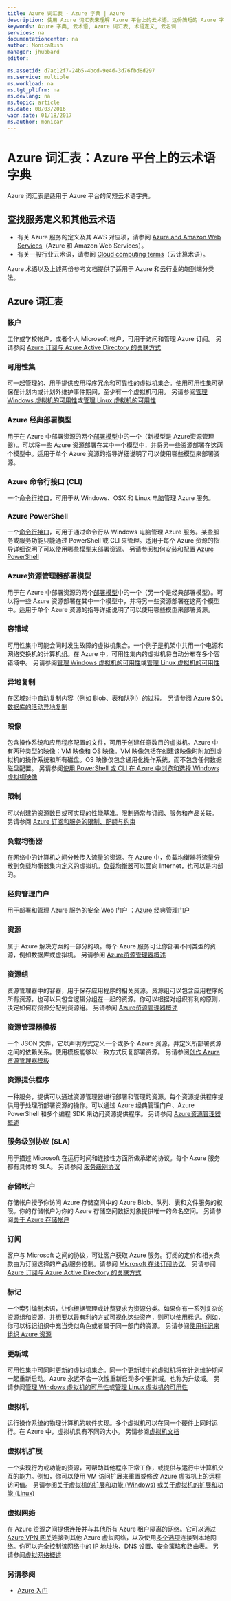 ```yaml
---
title: Azure 词汇表 - Azure 字典 | Azure
description: 使用 Azure 词汇表来理解 Azure 平台上的云术语。这份简短的 Azure 字典提供 Azure 通用云术语的定义。
keywords: Azure 字典, 云术语, Azure 词汇表, 术语定义, 云名词
services: na
documentationcenter: na
author: MonicaRush
manager: jhubbard
editor: 

ms.assetid: d7ac12f7-24b5-4bcd-9e4d-3d76fbd8d297
ms.service: multiple
ms.workload: na
ms.tgt_pltfrm: na
ms.devlang: na
ms.topic: article
ms.date: 08/03/2016
wacn.date: 01/18/2017
ms.author: monicar
---
```


# Azure 词汇表：Azure 平台上的云术语字典
Azure 词汇表是适用于 Azure 平台的简短云术语字典。

## 查找服务定义和其他云术语
- 有关 Azure 服务的定义及其 AWS 对应项，请参阅 [Azure and Amazon Web Services](https://azure.microsoft.com/campaigns/azure-vs-aws/mapping/)（Azure 和 Amazon Web Services）。
- 有关一般行业云术语，请参阅 [Cloud computing terms](https://azure.microsoft.com/overview/cloud-computing-dictionary/)（云计算术语）。

Azure 术语以及上述两份参考文档提供了适用于 Azure 和云行业的端到端分类法。

## Azure 词汇表
### <a name="account"></a>帐户
工作或学校帐户，或者个人 Microsoft 帐户，可用于访问和管理 Azure 订阅。
另请参阅 [Azure 订阅与 Azure Active Directory 的关联方式](./active-directory/active-directory-how-subscriptions-associated-directory.md)

### <a name="availability-set"></a>可用性集
可一起管理的、用于提供应用程序冗余和可靠性的虚拟机集合。使用可用性集可确保在计划内或计划外维护事件期间，至少有一个虚拟机可用。
另请参阅[管理 Windows 虚拟机的可用性](./virtual-machines/virtual-machines-windows-manage-availability.md?toc=%2fazure%2fvirtual-machines%2fwindows%2ftoc.json/)或[管理 Linux 虚拟机的可用性](./virtual-machines/virtual-machines-linux-manage-availability.md?toc=%2fazure%2fvirtual-machines%2flinux%2ftoc.json/)

### <a name="classic-model"></a>Azure 经典部署模型
用于在 Azure 中部署资源的两个[部署模型](./azure-resource-manager/resource-manager-deployment-model.md)中的一个（新模型是 Azure资源管理器）。可以将一些 Azure 资源部署在其中一个模型中，并将另一些资源部署在这两个模型中。适用于单个 Azure 资源的指导详细说明了可以使用哪些模型来部署资源。

### <a name="cli"></a>Azure 命令行接口 (CLI)
一个[命令行接口](./xplat-cli-install.md)，可用于从 Windows、OSX 和 Linux 电脑管理 Azure 服务。

### <a name="powershell"></a>Azure PowerShell
一个[命令行接口](./powershell-install-configure.md)，可用于通过命令行从 Windows 电脑管理 Azure 服务。某些服务或服务功能只能通过 PowerShell 或 CLI 来管理。适用于每个 Azure 资源的指导详细说明了可以使用哪些模型来部署资源。
另请参阅[如何安装和配置 Azure PowerShell](./powershell-install-configure.md)

### <a name="arm-model"></a>Azure资源管理器部署模型
用于在 Azure 中部署资源的两个[部署模型](./azure-resource-manager/resource-manager-deployment-model.md)中的一个（另一个是经典部署模型）。可以将一些 Azure 资源部署在其中一个模型中，并将另一些资源部署在这两个模型中。适用于单个 Azure 资源的指导详细说明了可以使用哪些模型来部署资源。

### <a name="fault-domain"></a>容错域
可用性集中可能会同时发生故障的虚拟机集合。一个例子是机架中共用一个电源和网络交换机的计算机组。在 Azure 中，可用性集内的虚拟机将自动分布在多个容错域中。
另请参阅[管理 Windows 虚拟机的可用性](./virtual-machines/virtual-machines-windows-manage-availability.md?toc=%2fazure%2fvirtual-machines%2fwindows%2ftoc.json/)或[管理 Linux 虚拟机的可用性](./virtual-machines/virtual-machines-linux-manage-availability.md?toc=%2fazure%2fvirtual-machines%2flinux%2ftoc.json/)

### <a name="geo-replication"></a>异地复制
在区域对中自动复制内容（例如 Blob、表和队列）的过程。
另请参阅 [Azure SQL 数据库的活动异地复制](./sql-database/sql-database-geo-replication-overview.md)

### <a name="image"></a>映像
包含操作系统和应用程序配置的文件，可用于创建任意数目的虚拟机。Azure 中有两种类型的映像：VM 映像和 OS 映像。VM 映像包括在创建该映像时附加到虚拟机的操作系统和所有磁盘。OS 映像仅包含通用化操作系统，而不包含任何数据磁盘配置。
另请参阅[使用 PowerShell 或 CLI 在 Azure 中浏览和选择 Windows 虚拟机映像](./virtual-machines/virtual-machines-windows-cli-ps-findimage.md?toc=%2fazure%2fvirtual-machines%2fwindows%2ftoc.json/)

### <a name="limits"></a>限制
可以创建的资源数目或可实现的性能基准。限制通常与订阅、服务和产品关联。
另请参阅 [Azure 订阅和服务的限制、配额与约束](./azure-subscription-service-limits.md)

### <a name="load-balancer"></a>负载均衡器
在网络中的计算机之间分散传入流量的资源。在 Azure 中，负载均衡器将流量分散到负载均衡器集内定义的虚拟机。[负载均衡器](./load-balancer/load-balancer-overview.md)可以面向 Internet，也可以是内部的。

### <a name="portal"></a>经典管理门户  
用于部署和管理 Azure 服务的安全 Web 门户 ：[Azure 经典管理门户](http://manage.windowsazure.cn/)

### <a name="resource"></a>资源
属于 Azure 解决方案的一部分的项。每个 Azure 服务可让你部署不同类型的资源，例如数据库或虚拟机。
另请参阅 [Azure资源管理器概述](./azure-resource-manager/resource-group-overview.md)

### <a name="resource-group"></a>资源组
资源管理器中的容器，用于保存应用程序的相关资源。资源组可以包含应用程序的所有资源，也可以只包含逻辑分组在一起的资源。你可以根据对组织有利的原则，决定如何将资源分配到资源组。
另请参阅 [Azure资源管理器概述](./azure-resource-manager/resource-group-overview.md)

### <a name="arm-template"></a>资源管理器模板
一个 JSON 文件，它以声明方式定义一个或多个 Azure 资源，并定义所部署资源之间的依赖关系。使用模板能够以一致方式反复部署资源。
另请参阅[创作 Azure 资源管理器模板](./azure-resource-manager/resource-group-authoring-templates.md)

### <a name="resource-provider"></a>资源提供程序
一种服务，提供可以通过资源管理器进行部署和管理的资源。每个资源提供程序提供用于处理所部署资源的操作。可以通过 Azure 经典管理门户、Azure PowerShell 和多个编程 SDK 来访问资源提供程序。
另请参阅 [Azure资源管理器概述](./azure-resource-manager/resource-group-overview.md)

### <a name="sla"></a>服务级别协议 (SLA)
用于描述 Microsoft 在运行时间和连接性方面所做承诺的协议。每个 Azure 服务都有具体的 SLA。
另请参阅 [服务级别协议](https://www.azure.cn/support/legal/sla/)

### <a name="storage-account"></a>存储帐户
存储帐户授予你访问 Azure 存储空间中的 Azure Blob、队列、表和文件服务的权限。你的存储帐户为你的 Azure 存储空间数据对象提供唯一的命名空间。
另请参阅[关于 Azure 存储帐户](./storage/storage-create-storage-account.md)

### <a name="subscription"></a>订阅
客户与 Microsoft 之间的协议，可让客户获取 Azure 服务。订阅的定价和相关条款由为订阅选择的产品/服务控制。请参阅 [Microsoft 在线订阅协议](https://www.azure.cn/support/legal/subscription-agreement/)。
另请参阅 [Azure 订阅与 Azure Active Directory 的关联方式](./active-directory/active-directory-how-subscriptions-associated-directory.md)

### <a name="tag"></a>标记
一个索引编制术语，让你根据管理或计费要求为资源分类。如果你有一系列复杂的资源组和资源，并想要以最有利的方式可视化这些资产，则可以使用标记。例如，你可以标记组织中充当类似角色或者属于同一部门的资源。
另请参阅[使用标记来组织 Azure 资源](./azure-resource-manager/resource-group-using-tags.md)

### <a name="update-domain"></a>更新域
可用性集中可同时更新的虚拟机集合。同一个更新域中的虚拟机将在计划维护期间一起重新启动。Azure 永远不会一次性重新启动多个更新域。也称为升级域。
另请参阅[管理 Windows 虚拟机的可用性](./virtual-machines/virtual-machines-windows-manage-availability.md?toc=%2fazure%2fvirtual-machines%2fwindows%2ftoc.json/)或[管理 Linux 虚拟机的可用性](./virtual-machines/virtual-machines-linux-manage-availability.md?toc=%2fazure%2fvirtual-machines%2flinux%2ftoc.json/)

### <a name="vm"></a>虚拟机
运行操作系统的物理计算机的软件实现。多个虚拟机可以在同一个硬件上同时运行。在 Azure 中，虚拟机具有不同的大小。
另请参阅[虚拟机文档](./virtual-machines/index.md)

### <a name="vm-extension"></a>虚拟机扩展
一个实现行为或功能的资源，可帮助其他程序正常工作，或提供与运行中计算机交互的能力。例如，你可以使用 VM 访问扩展来重置或修改 Azure 虚拟机上的远程访问值。
另请参阅[关于虚拟机的扩展和功能 (Windows)](./virtual-machines/virtual-machines-windows-extensions-features.md?toc=%2fazure%2fvirtual-machines%2fwindows%2ftoc.json/) 或[关于虚拟机的扩展和功能 (Linux)](./virtual-machines/virtual-machines-linux-extensions-features.md?toc=%2fazure%2fvirtual-machines%2flinux%2ftoc.json/)

### <a name="vnet"></a>虚拟网络
在 Azure 资源之间提供连接并与其他所有 Azure 租户隔离的网络。它可以通过 [Azure VPN 网关](./vpn-gateway/vpn-gateway-about-vpngateways.md)连接到其他 Azure 虚拟网络，以及使用[多个选项](./vpn-gateway/vpn-gateway-plan-design.md)连接到本地网络。你可以完全控制该网络中的 IP 地址块、DNS 设置、安全策略和路由表。
另请参阅[虚拟网络概述](./virtual-network/virtual-networks-overview.md)

### **另请参阅**
- [Azure 入门](https://www.azure.cn/pricing/1rmb-trial/)

<!---HONumber=Mooncake_0103_2017-->
